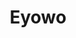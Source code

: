 ---
title: Eyowo
image: https://res.cloudinary.com/softcomux/image/upload/v1533672648/sfc/products/eyowo.png
image_description: Eyowo logo
position: 2
---